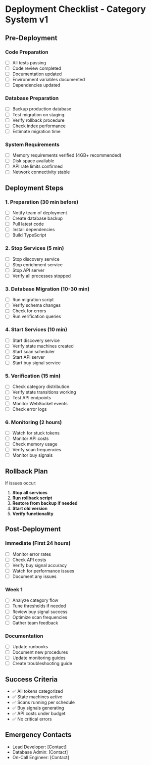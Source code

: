 # Deployment Checklist - Category System v1

## Pre-Deployment

### Code Preparation
- [ ] All tests passing
- [ ] Code review completed
- [ ] Documentation updated
- [ ] Environment variables documented
- [ ] Dependencies updated

### Database Preparation
- [ ] Backup production database
- [ ] Test migration on staging
- [ ] Verify rollback procedure
- [ ] Check index performance
- [ ] Estimate migration time

### System Requirements
- [ ] Memory requirements verified (4GB+ recommended)
- [ ] Disk space available
- [ ] API rate limits confirmed
- [ ] Network connectivity stable

## Deployment Steps

### 1. Preparation (30 min before)
- [ ] Notify team of deployment
- [ ] Create database backup
- [ ] Pull latest code
- [ ] Install dependencies
- [ ] Build TypeScript

### 2. Stop Services (5 min)
- [ ] Stop discovery service
- [ ] Stop enrichment service
- [ ] Stop API server
- [ ] Verify all processes stopped

### 3. Database Migration (10-30 min)
- [ ] Run migration script
- [ ] Verify schema changes
- [ ] Check for errors
- [ ] Run verification queries

### 4. Start Services (10 min)
- [ ] Start discovery service
- [ ] Verify state machines created
- [ ] Start scan scheduler
- [ ] Start API server
- [ ] Start buy signal service

### 5. Verification (15 min)
- [ ] Check category distribution
- [ ] Verify state transitions working
- [ ] Test API endpoints
- [ ] Monitor WebSocket events
- [ ] Check error logs

### 6. Monitoring (2 hours)
- [ ] Watch for stuck tokens
- [ ] Monitor API costs
- [ ] Check memory usage
- [ ] Verify scan frequencies
- [ ] Monitor buy signals

## Rollback Plan

If issues occur:

1. **Stop all services**
2. **Run rollback script**
3. **Restore from backup if needed**
4. **Start old version**
5. **Verify functionality**

## Post-Deployment

### Immediate (First 24 hours)
- [ ] Monitor error rates
- [ ] Check API costs
- [ ] Verify buy signal accuracy
- [ ] Watch for performance issues
- [ ] Document any issues

### Week 1
- [ ] Analyze category flow
- [ ] Tune thresholds if needed
- [ ] Review buy signal success
- [ ] Optimize scan frequencies
- [ ] Gather team feedback

### Documentation
- [ ] Update runbooks
- [ ] Document new procedures
- [ ] Update monitoring guides
- [ ] Create troubleshooting guide

## Success Criteria

- ✅ All tokens categorized
- ✅ State machines active
- ✅ Scans running per schedule
- ✅ Buy signals generating
- ✅ API costs under budget
- ✅ No critical errors

## Emergency Contacts

- Lead Developer: [Contact]
- Database Admin: [Contact]
- On-Call Engineer: [Contact]
